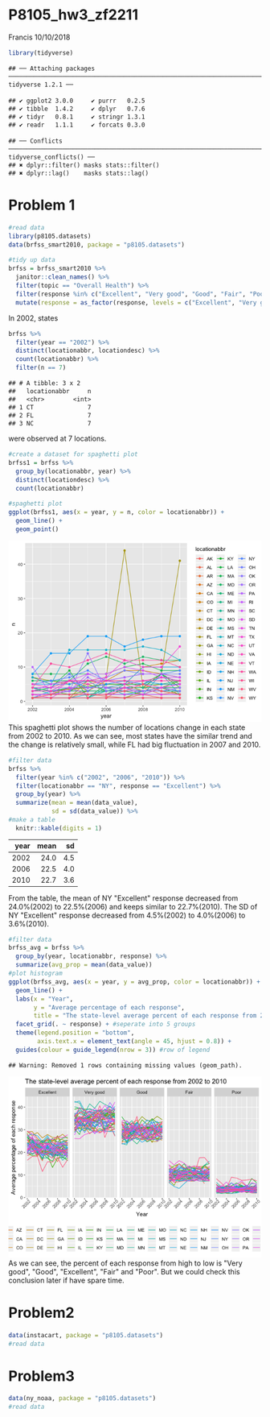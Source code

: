 P8105\_hw3\_zf2211
================
Francis
10/10/2018

``` r
library(tidyverse)
```

    ## ── Attaching packages ─────────────────────────────────────────────────────────────────────── tidyverse 1.2.1 ──

    ## ✔ ggplot2 3.0.0     ✔ purrr   0.2.5
    ## ✔ tibble  1.4.2     ✔ dplyr   0.7.6
    ## ✔ tidyr   0.8.1     ✔ stringr 1.3.1
    ## ✔ readr   1.1.1     ✔ forcats 0.3.0

    ## ── Conflicts ────────────────────────────────────────────────────────────────────────── tidyverse_conflicts() ──
    ## ✖ dplyr::filter() masks stats::filter()
    ## ✖ dplyr::lag()    masks stats::lag()

Problem 1
=========

``` r
#read data
library(p8105.datasets)
data(brfss_smart2010, package = "p8105.datasets")
```

``` r
#tidy up data
brfss = brfss_smart2010 %>% 
  janitor::clean_names() %>% 
  filter(topic == "Overall Health") %>% 
  filter(response %in% c("Excellent", "Very good", "Good", "Fair", "Poor")) %>% 
  mutate(response = as_factor(response, levels = c("Excellent", "Very good", "Good", "Fair", "Poor"), ordered = TRUE))
```

In 2002, states

``` r
brfss %>% 
  filter(year == "2002") %>% 
  distinct(locationabbr, locationdesc) %>% 
  count(locationabbr) %>% 
  filter(n == 7)
```

    ## # A tibble: 3 x 2
    ##   locationabbr     n
    ##   <chr>        <int>
    ## 1 CT               7
    ## 2 FL               7
    ## 3 NC               7

were observed at 7 locations.

``` r
#create a dataset for spaghetti plot
brfss1 = brfss %>% 
  group_by(locationabbr, year) %>% 
  distinct(locationdesc) %>% 
  count(locationabbr)
```

``` r
#spaghetti plot
ggplot(brfss1, aes(x = year, y = n, color = locationabbr)) +
  geom_line() +
  geom_point()
```

![](p8105_hw3_zf2211_files/figure-markdown_github/unnamed-chunk-6-1.png) This spaghetti plot shows the number of locations change in each state from 2002 to 2010. As we can see, most states have the similar trend and the change is relatively small, while FL had big fluctuation in 2007 and 2010.

``` r
#filter data
brfss %>% 
  filter(year %in% c("2002", "2006", "2010")) %>% 
  filter(locationabbr == "NY", response == "Excellent") %>% 
  group_by(year) %>% 
  summarize(mean = mean(data_value), 
            sd = sd(data_value)) %>% 
#make a table  
  knitr::kable(digits = 1)
```

|  year|  mean|   sd|
|-----:|-----:|----:|
|  2002|  24.0|  4.5|
|  2006|  22.5|  4.0|
|  2010|  22.7|  3.6|

From the table, the mean of NY "Excellent" response decreased from 24.0%(2002) to 22.5%(2006) and keeps similar to 22.7%(2010). The SD of NY "Excellent" response decreased from 4.5%(2002) to 4.0%(2006) to 3.6%(2010).

``` r
#filter data
brfss_avg = brfss %>% 
  group_by(year, locationabbr, response) %>% 
  summarize(avg_prop = mean(data_value))
#plot histogram
ggplot(brfss_avg, aes(x = year, y = avg_prop, color = locationabbr)) +
  geom_line() +
  labs(x = "Year",
       y = "Average percentage of each response",
       title = "The state-level average percent of each response from 2002 to 2010") +
  facet_grid(. ~ response) + #seperate into 5 groups
  theme(legend.position = "bottom",
        axis.text.x = element_text(angle = 45, hjust = 0.8)) +
  guides(colour = guide_legend(nrow = 3)) #row of legend
```

    ## Warning: Removed 1 rows containing missing values (geom_path).

![](p8105_hw3_zf2211_files/figure-markdown_github/unnamed-chunk-8-1.png) As we can see, the percent of each response from high to low is "Very good", "Good", "Excellent", "Fair" and "Poor". But we could check this conclusion later if have spare time.

Problem2
========

``` r
data(instacart, package = "p8105.datasets")
#read data
```

Problem3
========

``` r
data(ny_noaa, package = "p8105.datasets")
#read data
```
